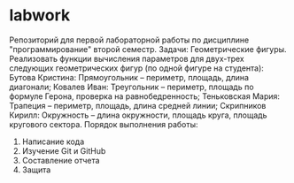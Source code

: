 # labwork
Репозиторий для первой лабораторной работы по дисциплине "программирование" второй семестр.
Задачи:
    Геометрические фигуры. Реализовать функции вычисления параметров для двух-трех следующих геометрических фигур (по одной фигуре на студента):
        Бутова Кристина: Прямоугольник – периметр, площадь, длина диагонали;
        Ковалев Иван: Треугольник – периметр, площадь по формуле Герона, проверка на равнобедренность;
        Теньковская Мария: Трапеция – периметр, площадь, длина средней линии;
        Скрипников Кирилл: Окружность – длина окружности, площадь круга, площадь кругового сектора.
Порядок выполнения работы:
1. Написание кода
2. Изучение  Git и GitHub
3. Составление отчета
4. Защита
   
